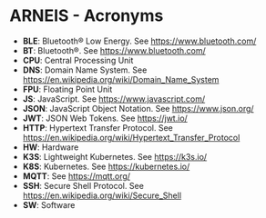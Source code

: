 # ARNEIS - Acronyms

* **BLE**: Bluetooth&reg; Low Energy. See <https://www.bluetooth.com/>
* **BT**: Bluetooth&reg;. See <https://www.bluetooth.com/>
* **CPU**: Central Processing Unit
* **DNS**: Domain Name System. See <https://en.wikipedia.org/wiki/Domain_Name_System>
* **FPU**: Floating Point Unit
* **JS**: JavaScript. See <https://www.javascript.com/>
* **JSON**: JavaScript Object Notation. See <https://www.json.org/>
* **JWT**: JSON Web Tokens. See <https://jwt.io/>
* **HTTP**: Hypertext Transfer Protocol. See <https://en.wikipedia.org/wiki/Hypertext_Transfer_Protocol>
* **HW**: Hardware
* **K3S**: Lightweight Kubernetes. See <https://k3s.io/>
* **K8S**: Kubernetes. See <https://kubernetes.io/>
* **MQTT**: See <https://mqtt.org/>
* **SSH**: Secure Shell Protocol. See <https://en.wikipedia.org/wiki/Secure_Shell>
* **SW**: Software

<!-- EOF -->
